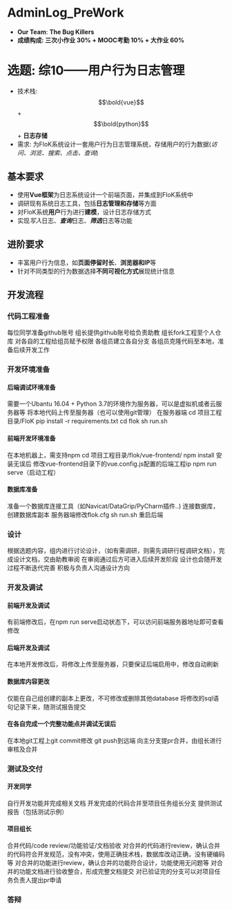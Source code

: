 # AdminLog_PreWork
- **Our Team**: **The Bug Killers**
- **成绩构成: 三次小作业 30% + MOOC考勤 10% + 大作业 60%**
# 选题: 综10——用户行为日志管理
- 技术栈: $$\bold{vue}$$ + $$\bold{python}$$ + **日志存储**
- 需求: 为FloK系统设计一套用户行为日志管理系统，存储用户的行为数据(*访问、浏览、搜索、点击、查询*)
## 基本要求
- 使用**Vue框架**为日志系统设计一个前端页面，并集成到FloK系统中
- 调研现有系统日志工具，包括**日志管理和存储**等方面
- 对FloK系统**用户**行为进行**建模**，设计日志存储方式
- 实现*写入*日志、***查询***日志、***筛选***日志等功能
## 进阶要求
- 丰富用户行为信息，如**页面停留时长**、**浏览器和IP**等
- 针对不同类型的行为数据选择**不同可视化方式**展现统计信息
## 开发流程
### 代码工程准备
每位同学准备github账号
组长提供github账号给负责助教
组长fork工程至个人仓库
对各自的工程给组员赋予权限
各组员建立各自分支
各组员克隆代码至本地，准备后续开发工作
### 开发环境准备
#### 后端调试环境准备
需要一个Ubantu 16.04 + Python 3.7的环境作为服务器，可以是虚拟机或者云服务器等
将本地代码上传至服务器（也可以使用git管理）
在服务器端
cd 项目工程目录/FloK
pip install -r requirements.txt
cd flok
sh run.sh
#### 前端开发环境准备
在本地机器上，需支持npm
cd 项目工程目录/flok/vue-frontend/
npm install
安装无误后
修改vue-frontend目录下的vue.config.js配置的后端工程ip
npm run serve（启动工程）
#### 数据库准备
准备一个数据库连接工具（如Navicat/DataGrip/PyCharm插件..)
连接数据库，创建数据库副本
服务器端修改flok.cfg
sh run.sh 重启后端


### 设计
根据选题内容，组内进行讨论设计，（如有需调研，则需先调研行程调研文档），完成设计文档，交由助教审阅
在审阅通过后方可进入后续开发阶段
设计也会随开发过程不断迭代完善
积极与负责人沟通设计方向

### 开发及调试
#### 前端开发及调试
有前端修改后，在npm run serve启动状态下，可以访问前端服务器地址即可查看修改

#### 后端开发及调试
在本地开发修改后，将修改上传至服务器，只要保证后端启用中，修改自动刷新
#### 数据库内容更改
仅能在自己组创建的副本上更改，不可修改或删除其他database
将修改的sql语句记录下来，随测试报告提交
#### 在各自完成一个完整功能点并调试无误后
在本地git工程上git commit修改
git push到远端
向主分支提pr合并，由组长进行审核及合并

### 测试及交付
#### 开发同学
自行开发功能并完成相关文档
开发完成的代码合并至项目任务组长分支
提供测试报告（包括测试示例）

#### 项目组长
合并代码/code review/功能验证/文档验收
对合并的代码进行review，确认合并的代码符合开发规范，没有冲突，使用正确技术栈，数据库改动正确，没有硬编码等
对合并的功能进行review，确认合并的功能符合设计，功能使用无问题等
对合并的功能文档进行验收整合，形成完整文档提交
对已验证完的分支可以对项目任务负责人提出pr申请
### 答辩




